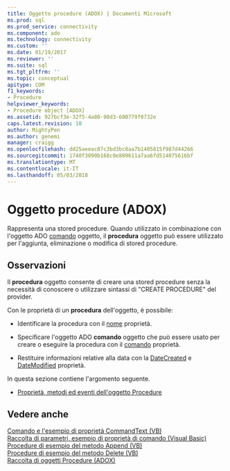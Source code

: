 ```yaml
---
title: Oggetto procedure (ADOX) | Documenti Microsoft
ms.prod: sql
ms.prod_service: connectivity
ms.component: ado
ms.technology: connectivity
ms.custom: ''
ms.date: 01/19/2017
ms.reviewer: ''
ms.suite: sql
ms.tgt_pltfrm: ''
ms.topic: conceptual
apitype: COM
f1_keywords:
- Procedure
helpviewer_keywords:
- Procedure object [ADOX]
ms.assetid: 927bcf3e-32f5-4a80-98d3-600779f0732e
caps.latest.revision: 10
author: MightyPen
ms.author: genemi
manager: craigg
ms.openlocfilehash: dd25aeeac87c3bd3bc8aa7b1405815f987d44266
ms.sourcegitcommit: 1740f3090b168c0e809611a7aa6fd514075616bf
ms.translationtype: MT
ms.contentlocale: it-IT
ms.lasthandoff: 05/03/2018
---
```

# <a name="procedure-object-adox"></a>Oggetto procedure (ADOX)
Rappresenta una stored procedure. Quando utilizzato in combinazione con l'oggetto ADO [comando](../../../ado/reference/ado-api/command-object-ado.md) oggetto, il **procedura** oggetto può essere utilizzato per l'aggiunta, eliminazione o modifica di stored procedure.  
  
## <a name="remarks"></a>Osservazioni  
 Il **procedura** oggetto consente di creare una stored procedure senza la necessità di conoscere o utilizzare sintassi di "CREATE PROCEDURE" del provider.  
  
 Con le proprietà di un **procedura** dell'oggetto, è possibile:  
  
-   Identificare la procedura con il [nome](../../../ado/reference/adox-api/name-property-adox.md) proprietà.  
  
-   Specificare l'oggetto ADO **comando** oggetto che può essere usato per creare o eseguire la procedura con il [comando](../../../ado/reference/adox-api/command-property-adox.md) proprietà.  
  
-   Restituire informazioni relative alla data con la [DateCreated](../../../ado/reference/adox-api/datecreated-property-adox.md) e [DateModified](../../../ado/reference/adox-api/datemodified-property-adox.md) proprietà.  
  
 In questa sezione contiene l'argomento seguente.  
  
-   [Proprietà, metodi ed eventi dell'oggetto Procedure](../../../ado/reference/adox-api/procedure-object-properties-methods-and-events.md)  
  
## <a name="see-also"></a>Vedere anche  
 [Comando e l'esempio di proprietà CommandText (VB)](../../../ado/reference/adox-api/command-and-commandtext-properties-example-vb.md)   
 [Raccolta di parametri, esempio di proprietà di comando (Visual Basic)](../../../ado/reference/adox-api/parameters-collection-command-property-example-vb.md)   
 [Procedure di esempio del metodo Append (VB)](../../../ado/reference/adox-api/procedures-append-method-example-vb.md)   
 [Procedure di esempio del metodo Delete (VB)](../../../ado/reference/adox-api/procedures-delete-method-example-vb.md)   
 [Raccolta di oggetti Procedure (ADOX)](../../../ado/reference/adox-api/procedures-collection-adox.md)
